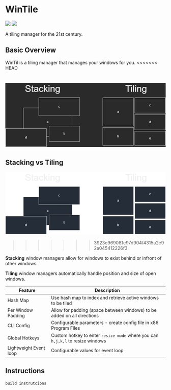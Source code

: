 # WinTile
![](https://img.shields.io/github/license/EldestHedge/WinTile?color=green&style=flat-square) ![](https://img.shields.io/github/repo-size/EldestHedge/WinTile?color=green&style=flat-square)

A tiling manager for the 21st century.

## Basic Overview
WinTil is a tiling manager that manages your windows for you.
<<<<<<< HEAD

![h](https://github.com/EldestHedge/WinTile/blob/main/images/stacking%20tiling%20diagram.png)
=======
## Stacking vs Tiling
![h](https://github.com/EldestHedge/WinTile/blob/main/images/stack%20tile%20diagram.drawio.png)
>>>>>>> 3923e969081e97d904f4315a2e92a045412226f3

**Stacking** window managers allow for windows to exist behind or infront of other windows.

**Tiling** window managers automatically handle position and size of open windows.

|Feature|Description|
|-------|--------|
|Hash Map|Use hash map to index and retrieve active windows to be tiled|
|Per Window Padding|Allow for padding (space between windows) to be added on all directions|
|CLI Config|Configurable parameters - create config file in x86 Program Files|
|Global Hotkeys|Custom hotkey to enter ``resize mode`` where you can ``h,j,k,l`` to resize windows|
|Lightweight Event loop|Configurable values for event loop|


## Instructions
``build instrutcions``
